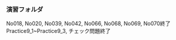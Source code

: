 ### 演習フォルダ

No018, No020, No039, No042, No066, No068, No069, No070終了
Practice9_1~Practice9_3, チェック問題終了
